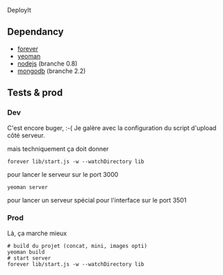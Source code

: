 ﻿DeployIt

Dependancy
------------

 * [forever](https://github.com/nodejitsu/forever)
 * [yeoman](http://yeoman.io/)
 * [nodejs](http://nodejs.org/) (branche 0.8)
 * [mongodb](http://www.mongodb.org/) (branche 2.2)

Tests & prod
----------------

### Dev
C'est encore buger, :-(
Je galère avec la configuration du script d'upload côté serveur.

mais techniquement ça doit donner

    forever lib/start.js -w --watchDirectory lib

pour lancer le serveur sur le port 3000

    yeoman server

pour lancer un serveur spécial pour l'interface sur le port 3501

### Prod
Là, ça marche mieux

    # build du projet (concat, mini, images opti)
    yeoman build
    # start server
    forever lib/start.js -w --watchDirectory lib
